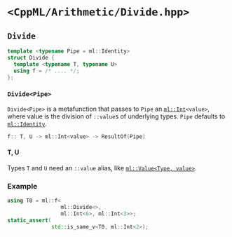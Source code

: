 # `<CppML/Arithmetic/Divide.hpp>`

## `Divide`

```c++
template <typename Pipe = ml::Identity>
struct Divide {
  template <typename T, typename U>
  using f = /* .... */;
};
```
### `Divide<Pipe>`

`Divide<Pipe>` is a metafunction that passes to `Pipe` an [`ml::Int`](../Vocabulary/Value.md)`<value>`, where value is the division of `::value`s of underlying types. `Pipe` defaults to [`ml::Identity`](../Functional/Identity.md).

```c++
f:: T, U -> ml::Int<value> -> ResultOf(Pipe)
```

#### T, U

Types `T` and `U` need an `::value` alias, like [`ml::Value<Type, value>`](../Vocabulary/Value.md).

### Example

```c++
using T0 = ml::f<
                 ml::Divide<>,
                 ml::Int<6>, ml::Int<3>>;
static_assert(
              std::is_same_v<T0, ml::Int<2>);
```



